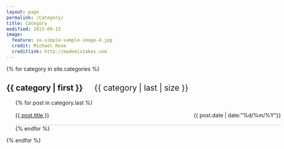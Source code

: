 ```yaml
---
layout: page
permalink: /Category/
title: Category
modified: 2013-09-13
image:
  feature: so-simple-sample-image-4.jpg
  credit: Michael Rose
  creditlink: http://mademistakes.com
---
```

{% for category in site.categories %}
<h2>{{ category | first }}<span style="margin-left:30px;font-weight:normal">{{ category | last | size }}</span></h2>

<ul class="arc-list">
    {% for post in category.last %}
        <li style="width:700px;list-style-type:none;border-bottom:1px solid #ccc;line-height:50px"><a href="{{ post.url }}" >{{ post.title }}<span style="float:right">{{ post.date | date:"%d/%m/%Y"}}</span></a></li>
    {% endfor %}
</ul>
{% endfor %}